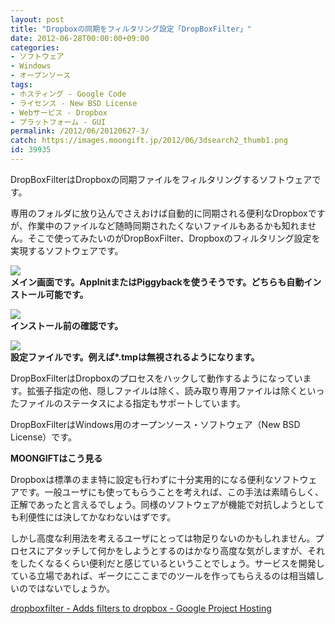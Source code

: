 ```yaml
---
layout: post
title: "Dropboxの同期をフィルタリング設定「DropBoxFilter」"
date: 2012-06-28T00:00:00+09:00
categories:
- ソフトウェア
- Windows
- オープンソース
tags: 
- ホスティング - Google Code
- ライセンス - New BSD License
- Webサービス - Dropbox
- プラットフォーム - GUI
permalink: /2012/06/20120627-3/
catch: https://images.moongift.jp/2012/06/3dsearch2_thumb1.png
id: 39935
---
```

DropBoxFilterはDropboxの同期ファイルをフィルタリングするソフトウェアです。

  

専用のフォルダに放り込んでさえおけば自動的に同期される便利なDropboxですが、作業中のファイルなど随時同期されたくないファイルもあるかも知れません。そこで使ってみたいのがDropBoxFilter、Dropboxのフィルタリング設定を実現するソフトウェアです。

  

[![](https://images.moongift.jp/2012/06/3dsearch1_thumb1.png)](https://images.moongift.jp/2012/06/3dsearch11.png)  
**メイン画面です。AppInitまたはPiggybackを使うそうです。どちらも自動インストール可能です。**

  

[![](https://images.moongift.jp/2012/06/3dsearch2_thumb1.png)](https://images.moongift.jp/2012/06/3dsearch21.png)  
**インストール前の確認です。**

  

[![](https://images.moongift.jp/2012/06/3dsearch3_thumb1.png)](https://images.moongift.jp/2012/06/3dsearch31.png)  
**設定ファイルです。例えば\*.tmpは無視されるようになります。**

  

DropBoxFilterはDropboxのプロセスをハックして動作するようになっています。拡張子指定の他、隠しファイルは除く、読み取り専用ファイルは除くといったファイルのステータスによる指定もサポートしています。

  

DropBoxFilterはWindows用のオープンソース・ソフトウェア（New BSD License）です。

  
  
  

**MOONGIFTはこう見る**

  

Dropboxは標準のまま特に設定も行わずに十分実用的になる便利なソフトウェアです。一般ユーザにも使ってもらうことを考えれば、この手法は素晴らしく、正解であったと言えるでしょう。同様のソフトウェアが機能で対抗しようとしても利便性には決してかなわないはずです。

  

しかし高度な利用法を考えるユーザにとっては物足りないのかもしれません。プロセスにアタッチして何かをしようとするのはかなり高度な気がしますが、それをしたくなるくらい便利だと感じているということでしょう。サービスを開発している立場であれば、ギークにここまでのツールを作ってもらえるのは相当嬉しいのではないでしょうか。

  

[dropboxfilter - Adds filters to dropbox - Google Project Hosting](http://code.google.com/p/dropboxfilter/)


